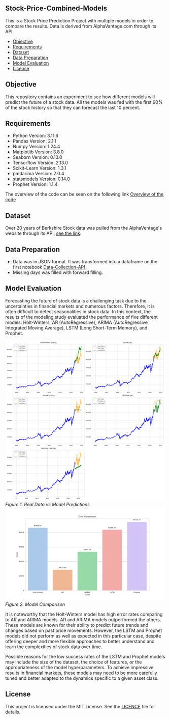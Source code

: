 ## Stock-Price-Combined-Models
This is a Stock Price Prediction Project with multiple models in order to compare the results. Data is derived from AlphaVantage.com through its API.

<!--ts-->
* [Objective](#Objective)
* [Requirements](#Requirements)
* [Dataset](#Dataset)
* [Data Preparation](#Data-Preparation)
* [Model Evaluation](#Model-Evaluation)
* [License](#License)
<!--te-->

## Objective

This repository contains an experiment to see how different models will predict the future of a stock data. All the models was fed with the first 90% of the stock history so that they can forecast the last 10 percent.

## Requirements

- Python Version: 3.11.6
- Pandas Version: 2.1.1
- Numpy Version: 1.24.4
- Matplotlib Version: 3.8.0
- Seaborn Version: 0.13.0
- Tensorflow Version: 2.13.0
- Scikit-Learn Version: 1.3.1
- pmdarima Version: 2.0.4
- statsmodels Version: 0.14.0
- Prophet Version: 1.1.4

The overview of the code can be seen on the following link <a href="https://github.com/BerkaySarpkaya/Stock-Price-Combined-Models/blob/main/WBS%20of%20Model%20File.txt"> Overview of the code</a>

## Dataset

Over 20 years of Berkshire Stock data was pulled from the AlphaVentage's website through its API, <a href="https://www.alphavantage.co/documentation/"> see the link</a>.

## Data Preparation

- Data was in JSON format. It was transformed into a dataframe on the first notebook <a href="https://github.com/BerkaySarpkaya/Stock-Price-Combined-Models/blob/main/Data-Collection-API.ipynb"> Data-Collection-API </a>.
- Missing days was filled with forward filling.

## Model Evaluation

Forecasting the future of stock data is a challenging task due to the uncertainties in financial markets and numerous factors. Therefore, it is often difficult to detect seasonalities in stock data. In this context, the results of the modeling study evaluated the performance of five different models: Holt-Winters, AR (AutoRegressive), ARIMA (AutoRegressive Integrated Moving Average), LSTM (Long Short-Term Memory), and Prophet.

<img src="https://github.com/BerkaySarpkaya/Stock-Price-Combined-Models/blob/main/Images/All%20Models.png" alt="Figure 1">
<em>Figure 1. Real Data vs Model Predictions</em>

<img src="https://github.com/BerkaySarpkaya/Stock-Price-Combined-Models/blob/main/Images/Model%20Comparison.png" alt="Figure 2">
<em>Figure 2. Model Comparison</em>

It is noteworthy that the Holt-Winters model has high error rates comparing to AR and ARIMA models. AR and ARIMA models outperformed the others. These models are known for their ability to predict future trends and changes based on past price movements. However, the LSTM and Prophet models did not perform as well as expected in this particular case, despite offering deeper and more flexible approaches to better understand and learn the complexities of stock data over time.

Possible reasons for the low success rates of the LSTM and Prophet models may include the size of the dataset, the choice of features, or the appropriateness of the model hyperparameters. To achieve impressive results in financial markets, these models may need to be more carefully tuned and better adapted to the dynamics specific to a given asset class.

## License

This project is licensed under the MIT License. See the <a href="https://github.com/BerkaySarpkaya/Stock-Price-Combined-Models/blob/main/LICENSE"> LICENCE</a> file for details.
